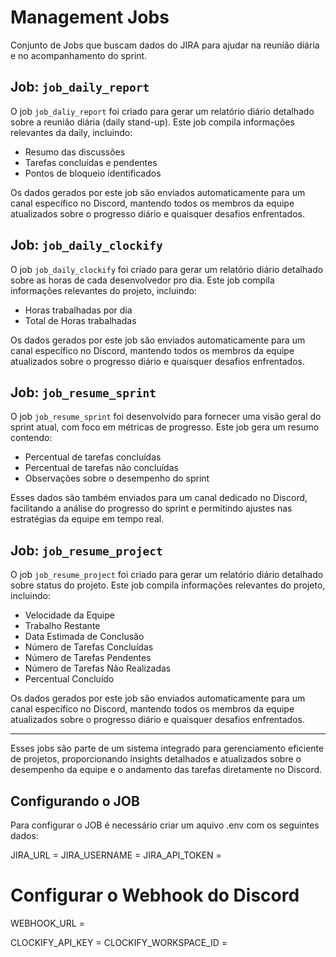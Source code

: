 # Management Jobs

Conjunto de Jobs que buscam dados do JIRA para ajudar na reunião diária e no acompanhamento do sprint.

## Job: `job_daily_report`

O job `job_daliy_report` foi criado para gerar um relatório diário detalhado sobre a reunião diária (daily stand-up). Este job compila informações relevantes da daily, incluindo:

- Resumo das discussões
- Tarefas concluídas e pendentes
- Pontos de bloqueio identificados

Os dados gerados por este job são enviados automaticamente para um canal específico no Discord, mantendo todos os membros da equipe atualizados sobre o progresso diário e quaisquer desafios enfrentados.

## Job: `job_daily_clockify`

O job `job_daily_clockify` foi criado para gerar um relatório diário detalhado sobre as horas de cada desenvolvedor pro dia. Este job compila informações relevantes do projeto, incluindo:

- Horas trabalhadas por dia 
- Total de Horas trabalhadas

Os dados gerados por este job são enviados automaticamente para um canal específico no Discord, mantendo todos os membros da equipe atualizados sobre o progresso diário e quaisquer desafios enfrentados.



## Job: `job_resume_sprint`

O job `job_resume_sprint` foi desenvolvido para fornecer uma visão geral do sprint atual, com foco em métricas de progresso. Este job gera um resumo contendo:

- Percentual de tarefas concluídas
- Percentual de tarefas não concluídas
- Observações sobre o desempenho do sprint

Esses dados são também enviados para um canal dedicado no Discord, facilitando a análise do progresso do sprint e permitindo ajustes nas estratégias da equipe em tempo real.


## Job: `job_resume_project`

O job `job_resume_project` foi criado para gerar um relatório diário detalhado sobre status do projeto. Este job compila informações relevantes do projeto, incluindo:

- Velocidade da Equipe
- Trabalho Restante
- Data Estimada de Conclusão
- Número de Tarefas Concluídas
- Número de Tarefas Pendentes
- Número de Tarefas Não Realizadas
- Percentual Concluído

Os dados gerados por este job são enviados automaticamente para um canal específico no Discord, mantendo todos os membros da equipe atualizados sobre o progresso diário e quaisquer desafios enfrentados.

---

Esses jobs são parte de um sistema integrado para gerenciamento eficiente de projetos, proporcionando insights detalhados e atualizados sobre o desempenho da equipe e o andamento das tarefas diretamente no Discord.


## Configurando o JOB

Para configurar o JOB é necessário criar um aquivo .env com os seguintes dados:

JIRA_URL = 
JIRA_USERNAME = 
JIRA_API_TOKEN = 

# Configurar o Webhook do Discord
WEBHOOK_URL = 

CLOCKIFY_API_KEY = 
CLOCKIFY_WORKSPACE_ID = 
